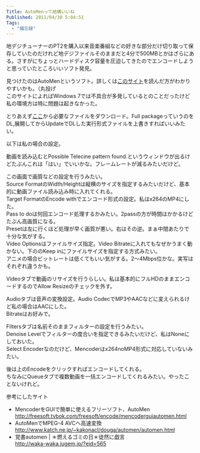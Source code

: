 ```yaml
---
Title: AutoMenって結構いいね
Published: 2011/04/30 5:04:51
Tags:
  - "備忘録"
---
```

地デジチューナーのPT2を購入以来音楽番組などの好きな部分だけ切り取って保存していたのだけれど地デジファイルそのままだと4分で500MBとかはざらにある。さすがにちょっとハードディスク容量を圧迫してきたのでエンコードしようと思っていたところいいソフト発見。

見つけたのはAutoMenというソフト。詳しくは[このサイト](http://freesoft.tvbok.com/freesoft/encode/mencoderguiautomen.html "MencoderをGUIで簡単に使えるフリーソフト、AutoMen ぼくんちのTV 別館")を読んだ方がわかりやすいかも。（丸投げ   
このサイトによればWindows 7では不具合が多発しているとのことだったけど私の環境方は特に問題は起きなかった。

とりあえず[ここ](http://forum.doom9.org/showthread.php?p=1018336)から必要なファイルをダウンロード。Full packageっていうのをDL,展開してからUpdateでDLした実行形式ファイルを上書きすればいいみたい。

以下は私の場合の設定。

動画を読み込むとPossible Telecine pattern found.というウィンドウが出るけどたぶんこれは「はい」でいいかな。フレームレートが減るみたいだけど。

[](20140120004624.jpg)

この画面で画質などの設定を行うみたい。   
Source FormatのWidth/Heightは縦横のサイズを指定するみたいだけど、基本的に動画ファイル読み込み時に入れてくれる。   
Target FormatのEncode withでエンコード形式の設定。私はx264のMP4にした。   
Pass to doは何回エンコード処理するかみたい。2passの方が時間はかかるけどたぶん高画質になる。   
Presetは左に行くほど処理が早く画質が悪い。右はその逆。まぁ中間あたりで十分な気がする。   
Video Optionsはファイルサイズ指定。Video Bitrateに入れてもなぜかうまく動かない。下ののKeep inにファイルサイズを指定する方式みたい。   
アニメの場合ビットレートは低くてもいい気がする。2～4Mbps位かな。実写はそれぞれ違うかも。

[](20140120004724.jpg)

Videoタブで動画のリサイズを行うらしい。私は基本的にフルHDのままエンコードするのでAllow Resizeのチェックを外す。

[](20140120004736.jpg)

Audioタブは音声の変換設定。Audio CodecでMP3やAACなどに変えられるけど私の場合はAACにした。   
Bitrateはお好みで。

Filtersタブは名前そのままフィルターの設定を行うみたい。   
Denoise Levelでフィルターの度合いを指定できるみたいだけど、私はNoneにしておいた。   
Select Encoderなのだけど、Mencoderはx264noMP4形式に対応していないみたい。

後は上のEncodeをクリックすればエンコードしてくれる。   
ちなみにQueueタブで複数動画を一括エンコードしてくれるみたい。やったことないけれど。

参考にしたサイト   
- MencoderをGUIで簡単に使えるフリーソフト、AutoMen   
http://freesoft.tvbok.com/freesoft/encode/mencoderguiautomen.html   
- AutoMenでMPEG-4 AVCへ高速変換   
http://www.katch.ne.jp/~kakonacl/douga/automen/automen.html   
- 覚書automen | ＊燃えるゴミの日＊徒然に戯言   
http://waka-waka.jugem.jp/?eid=565